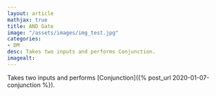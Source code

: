 ```yaml
---
layout: article
mathjax: true
title: AND Gate
image: "/assets/images/img_test.jpg"
categories:
- DM
desc: Takes two inputs and performs Conjunction. 
imagealt: 
---
```


Takes two inputs and performs [Conjunction]({% post_url 2020-01-07-conjunction %}).